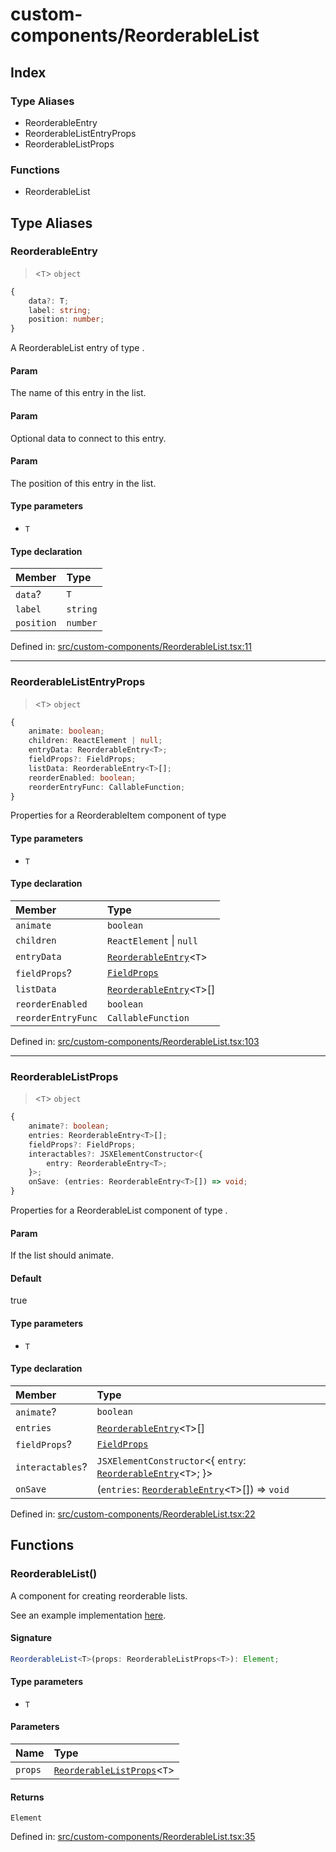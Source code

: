 # custom-components/ReorderableList

## Index

### Type Aliases

- ReorderableEntry
- ReorderableListEntryProps
- ReorderableListProps

### Functions

- ReorderableList

## Type Aliases

### ReorderableEntry

> \<`T`\> `object`

```ts
{
    data?: T;
    label: string;
    position: number;
}
```

A ReorderableList entry of type <T>.

#### Param

The name of this entry in the list.

#### Param

Optional data to connect to this entry.

#### Param

The position of this entry in the list.

#### Type parameters

- `T`

#### Type declaration

| Member | Type |
| :------ | :------ |
| `data`? | `T` |
| `label` | `string` |
| `position` | `number` |

Defined in:  [src/custom-components/ReorderableList.tsx:11](https://github.com/SteamDeckHomebrew/decky-frontend-lib/blob/-/src/custom-components/ReorderableList.tsx#L11)

---

### ReorderableListEntryProps

> \<`T`\> `object`

```ts
{
    animate: boolean;
    children: ReactElement | null;
    entryData: ReorderableEntry<T>;
    fieldProps?: FieldProps;
    listData: ReorderableEntry<T>[];
    reorderEnabled: boolean;
    reorderEntryFunc: CallableFunction;
}
```

Properties for a ReorderableItem component of type <T>

#### Type parameters

- `T`

#### Type declaration

| Member | Type |
| :------ | :------ |
| `animate` | `boolean` |
| `children` | `ReactElement` \| `null` |
| `entryData` | [`ReorderableEntry`](ReorderableList#reorderableentry)\<`T`\> |
| `fieldProps`? | [`FieldProps`](Field#fieldprops) |
| `listData` | [`ReorderableEntry`](ReorderableList#reorderableentry)\<`T`\>[] |
| `reorderEnabled` | `boolean` |
| `reorderEntryFunc` | `CallableFunction` |

Defined in:  [src/custom-components/ReorderableList.tsx:103](https://github.com/SteamDeckHomebrew/decky-frontend-lib/blob/-/src/custom-components/ReorderableList.tsx#L103)

---

### ReorderableListProps

> \<`T`\> `object`

```ts
{
    animate?: boolean;
    entries: ReorderableEntry<T>[];
    fieldProps?: FieldProps;
    interactables?: JSXElementConstructor<{
        entry: ReorderableEntry<T>;
    }>;
    onSave: (entries: ReorderableEntry<T>[]) => void;
}
```

Properties for a ReorderableList component of type <T>.

#### Param

If the list should animate.

#### Default

true

#### Type parameters

- `T`

#### Type declaration

| Member | Type |
| :------ | :------ |
| `animate`? | `boolean` |
| `entries` | [`ReorderableEntry`](ReorderableList#reorderableentry)\<`T`\>[] |
| `fieldProps`? | [`FieldProps`](Field#fieldprops) |
| `interactables`? | `JSXElementConstructor`\<{     `entry`: [`ReorderableEntry`](ReorderableList#reorderableentry)\<`T`\>; }\> |
| `onSave` | (`entries`: [`ReorderableEntry`](ReorderableList#reorderableentry)\<`T`\>[]) => `void` |

Defined in:  [src/custom-components/ReorderableList.tsx:22](https://github.com/SteamDeckHomebrew/decky-frontend-lib/blob/-/src/custom-components/ReorderableList.tsx#L22)

## Functions

### ReorderableList()

A component for creating reorderable lists.

See an example implementation [here](https://github.com/Tormak9970/Component-Testing-Plugin/blob/main/src/testing-window/ReorderableListTest.tsx).

#### Signature

```ts
ReorderableList<T>(props: ReorderableListProps<T>): Element;
```

#### Type parameters

- `T`

#### Parameters

| Name | Type |
| :------ | :------ |
| `props` | [`ReorderableListProps`](ReorderableList#reorderablelistprops)\<`T`\> |

#### Returns

`Element`

Defined in:  [src/custom-components/ReorderableList.tsx:35](https://github.com/SteamDeckHomebrew/decky-frontend-lib/blob/-/src/custom-components/ReorderableList.tsx#L35)
